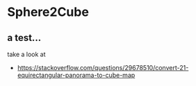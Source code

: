 # Sphere2Cube

## a test...

take a look at 
* https://stackoverflow.com/questions/29678510/convert-21-equirectangular-panorama-to-cube-map 
